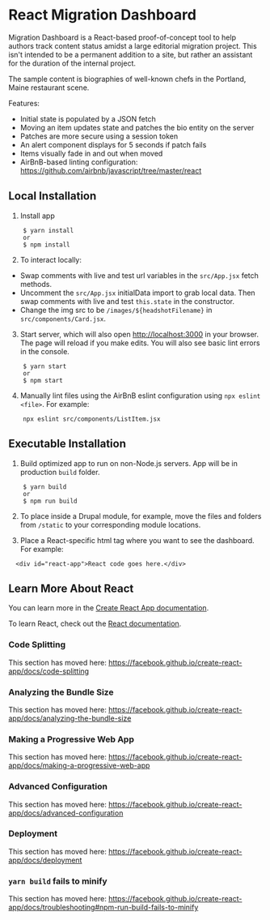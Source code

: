 # React Migration Dashboard

Migration Dashboard is a React-based proof-of-concept tool to help authors track content status amidst a large editorial migration project. This isn't intended to be a permanent addition to a site, but rather an assistant for the duration of the internal project. 

The sample content is biographies of well-known chefs in the Portland, Maine restaurant scene.

Features:
- Initial state is populated by a JSON fetch
- Moving an item updates state and patches the bio entity on the server 
- Patches are more secure using a session token
- An alert component displays for 5 seconds if patch fails
- Items visually fade in and out when moved
- AirBnB-based linting configuration: https://github.com/airbnb/javascript/tree/master/react

## Local Installation
1. Install app
```
    $ yarn install 
    or 
    $ npm install
```
2. To interact locally:
- Swap comments with live and test url variables in the `src/App.jsx` fetch methods.
-  Uncomment the `src/App.jsx` initialData import to grab local data. Then swap comments with live and test `this.state` in the constructor.
-  Change the img src to be `/images/${headshotFilename}` in `src/components/Card.jsx`.

3. Start server, which will also open [http://localhost:3000](http://localhost:3000) in your browser. The page will reload if you make edits. You will also see basic lint errors in the console.
```
    $ yarn start 
    or 
    $ npm start
```

4. Manually lint files using the AirBnB eslint configuration using `npx eslint <file>`. For example:
```
    npx eslint src/components/ListItem.jsx
```

## Executable Installation
1. Build optimized app to run on non-Node.js servers. App will be in production `build` folder. 
```
    $ yarn build 
    or 
    $ npm run build
```

2. To place inside a Drupal module, for example, move the files and folders from `/static` to your corresponding module locations.

3. Place a React-specific html tag where you want to see the dashboard. For example:
```
  <div id="react-app">React code goes here.</div>
```

## Learn More About React

You can learn more in the [Create React App documentation](https://facebook.github.io/create-react-app/docs/getting-started).

To learn React, check out the [React documentation](https://reactjs.org/).

### Code Splitting

This section has moved here: https://facebook.github.io/create-react-app/docs/code-splitting

### Analyzing the Bundle Size

This section has moved here: https://facebook.github.io/create-react-app/docs/analyzing-the-bundle-size

### Making a Progressive Web App

This section has moved here: https://facebook.github.io/create-react-app/docs/making-a-progressive-web-app

### Advanced Configuration

This section has moved here: https://facebook.github.io/create-react-app/docs/advanced-configuration

### Deployment

This section has moved here: https://facebook.github.io/create-react-app/docs/deployment

### `yarn build` fails to minify

This section has moved here: https://facebook.github.io/create-react-app/docs/troubleshooting#npm-run-build-fails-to-minify
